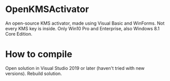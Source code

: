 # OpenKMSActivator
An open-source KMS activator, made using Visual Basic and WinForms. Not every KMS key is inside. Only Win10 Pro and Enterprise, also Windows 8.1 Core Edition.
# How to compile
Open solution in Visual Studio 2019 or later (haven't tried with new versions).
Rebuild solution.
